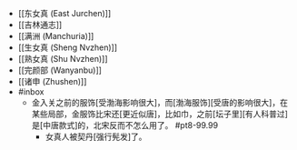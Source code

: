 - [[东女真 (East Jurchen)]]
- [[吉林通志]]
- [[满洲 (Manchuria)]]
- [[生女真 (Sheng Nvzhen)]]
- [[熟女真 (Shu Nvzhen)]]
- [[完颜部 (Wanyanbu)]]
- [[诸申 (Zhushen)]]
- #inbox
    - 金入关之前的服饰[受渤海影响很大]，而[渤海服饰][受唐的影响很大]，在某些局部，金服饰比宋还[更近似唐]，比如巾，之前[坛子里][有人科普过]是[中唐款式]的，北宋反而不怎么用了。 #pt8-99.99
        - 女真人被契丹[强行髡发]了。
